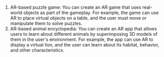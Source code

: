 1. AR-based puzzle game: You can create an AR game that uses real-world objects as part of the gameplay. For example, the game can use AR to place virtual objects on a table, and the user must move or manipulate them to solve puzzles.
2. AR-based animal encyclopedia: You can create an AR app that allows users to learn about different animals by superimposing 3D models of them in the user's environment. For example, the app can use AR to display a virtual lion, and the user can learn about its habitat, behavior, and other characteristics.